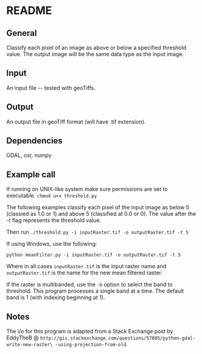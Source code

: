 README
======

General
-------
Classify each pixel of an image as above or below a specified threshold value. The output image will be the same data type as the input image.

Input
-------------
An input file -- tested with geoTiffs.

Output
-------------
An output file in geoTiff format (will have .tif extension).

Dependencies
--------------
GDAL, osr, numpy


Example call
------------
If running on UNIX-like system make sure permissions are set to executable.
`chmod u+x threshold.py`

The following examples classify each pixel of the input image as below 5 (classied as 1.0 or 1) and above 5 (classified at 0.0 or 0). The value after the -t flag represents the threshold value.

Then run `./threshold.py -i inputRaster.tif -o outputRaster.tif -t 5`

If using Windows, use the following:

`python meanFilter.py -i inputRaster.tif -o outputRaster.tif -t 5`

Where in all cases `inputRaster.tif` is the input raster name and `outputRaster.tif` is the name for the new mean filtered raster.

If the raster is multibanded, use the `-b` option to select the band to threshold.  This program processes a single band at a time. The default band is 1 (with indexing beginning at 1).

Notes
-------------
The i/o for this program is adapted from a Stack Exchange post by EddyTheB @ `http://gis.stackexchange.com/questions/57005/python-gdal-write-new-raster\
-using-projection-from-old`.